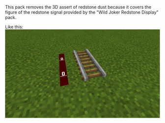 This pack removes the 3D assert of redstone dust because it covers the figure of the redstone signal provided by the "Wild Joker Redstone Display" pack.

Like this:
![This is a image](result.png)